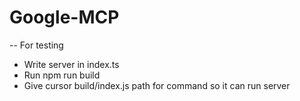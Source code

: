 # Google-MCP

-- For testing

- Write server in index.ts
- Run npm run build 
- Give cursor build/index.js path for command so it can run server